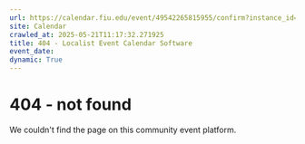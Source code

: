 ```yaml
---
url: https://calendar.fiu.edu/event/49542265815955/confirm?instance_id=49542265821078&return=https%3A%2F%2Fcalendar.fiu.edu%2Fcalendar%3Fevent_types%255B%255D%3D121721
site: Calendar
crawled_at: 2025-05-21T11:17:32.271925
title: 404 - Localist Event Calendar Software
event_date: 
dynamic: True
---
```


# 404 - not found
We couldn't find the page on this community event platform.
